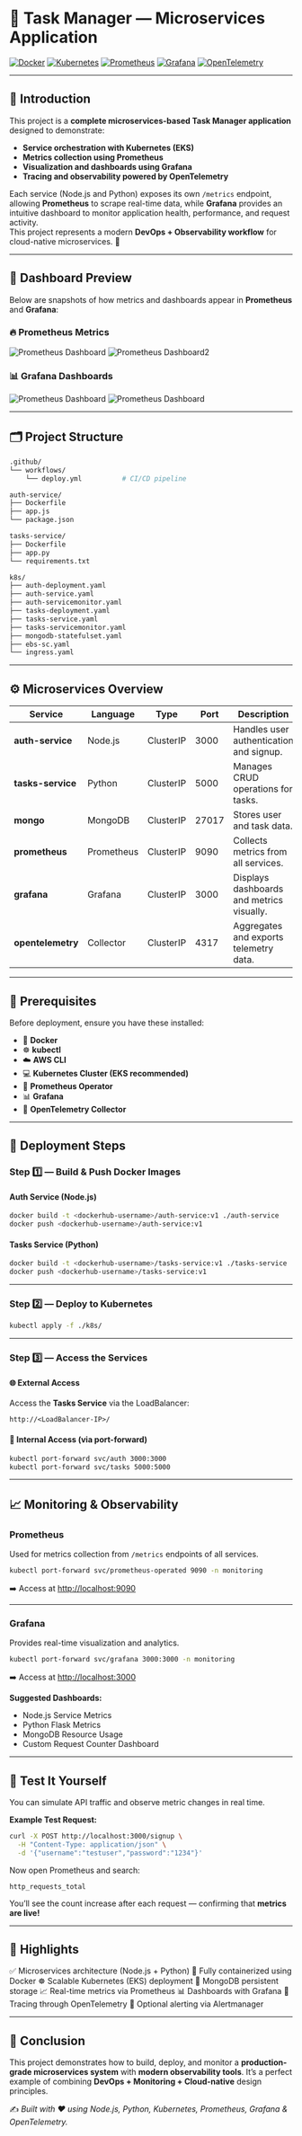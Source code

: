 # 🧩 Task Manager — Microservices Application

[![Docker](https://img.shields.io/badge/Docker-2496ED?style=for-the-badge&logo=docker&logoColor=white)](https://www.docker.com/)
[![Kubernetes](https://img.shields.io/badge/Kubernetes-326CE5?style=for-the-badge&logo=kubernetes&logoColor=white)](https://kubernetes.io/)
[![Prometheus](https://img.shields.io/badge/Prometheus-E6522C?style=for-the-badge&logo=prometheus&logoColor=white)](https://prometheus.io/)
[![Grafana](https://img.shields.io/badge/Grafana-F46800?style=for-the-badge&logo=grafana&logoColor=white)](https://grafana.com/)
[![OpenTelemetry](https://img.shields.io/badge/OpenTelemetry-583EDA?style=for-the-badge&logo=opentelemetry&logoColor=white)](https://opentelemetry.io/)

---

## 🌟 Introduction

This project is a **complete microservices-based Task Manager application** designed to demonstrate:
- **Service orchestration with Kubernetes (EKS)**  
- **Metrics collection using Prometheus**  
- **Visualization and dashboards using Grafana**  
- **Tracing and observability powered by OpenTelemetry**

Each service (Node.js and Python) exposes its own `/metrics` endpoint, allowing **Prometheus** to scrape real-time data, while **Grafana** provides an intuitive dashboard to monitor application health, performance, and request activity.  
This project represents a modern **DevOps + Observability workflow** for cloud-native microservices. 🚀

---

## 📸 Dashboard Preview

Below are snapshots of how metrics and dashboards appear in **Prometheus** and **Grafana**:

### 🔥 Prometheus Metrics  
![Prometheus Dashboard](./assets/prometheus-dashboard1.JPG)
![Prometheus Dashboard2](./assets/prometheus-dashboard2.JPG)
<!-- Add Screenshot Here (Prometheus Screenshot 1) -->
<!-- Add Screenshot Here (Prometheus Screenshot 2) -->

### 📊 Grafana Dashboards  
![Prometheus Dashboard](./assets/grafana-dashboard1.JPG)
![Prometheus Dashboard](./assets/grafana-dashboard2.JPG)
<!-- Add Screenshot Here (Grafana Screenshot 1) -->
<!-- Add Screenshot Here (Grafana Screenshot 2) -->

---

## 🗂️ Project Structure

```bash
.github/
└── workflows/
    └── deploy.yml          # CI/CD pipeline

auth-service/
├── Dockerfile
├── app.js
└── package.json

tasks-service/
├── Dockerfile
├── app.py
└── requirements.txt

k8s/
├── auth-deployment.yaml
├── auth-service.yaml
├── auth-servicemonitor.yaml
├── tasks-deployment.yaml
├── tasks-service.yaml
├── tasks-servicemonitor.yaml
├── mongodb-statefulset.yaml
├── ebs-sc.yaml
└── ingress.yaml
````

---

## ⚙️ Microservices Overview

| Service           | Language   | Type      | Port  | Description                               |
| ----------------- | ---------- | --------- | ----- | ----------------------------------------- |
| **auth-service**  | Node.js    | ClusterIP | 3000  | Handles user authentication and signup.   |
| **tasks-service** | Python     | ClusterIP | 5000  | Manages CRUD operations for tasks.        |
| **mongo**         | MongoDB    | ClusterIP | 27017 | Stores user and task data.                |
| **prometheus**    | Prometheus | ClusterIP | 9090  | Collects metrics from all services.       |
| **grafana**       | Grafana    | ClusterIP | 3000  | Displays dashboards and metrics visually. |
| **opentelemetry** | Collector  | ClusterIP | 4317  | Aggregates and exports telemetry data.    |

---

## 🧰 Prerequisites

Before deployment, ensure you have these installed:

* 🐳 **Docker**
* ☸️ **kubectl**
* ☁️ **AWS CLI**
* 💻 **Kubernetes Cluster (EKS recommended)**
* 🔎 **Prometheus Operator**
* 📊 **Grafana**
* 🧠 **OpenTelemetry Collector**

---

## 🚀 Deployment Steps

### **Step 1️⃣ — Build & Push Docker Images**

#### Auth Service (Node.js)

```bash
docker build -t <dockerhub-username>/auth-service:v1 ./auth-service
docker push <dockerhub-username>/auth-service:v1
```

#### Tasks Service (Python)

```bash
docker build -t <dockerhub-username>/tasks-service:v1 ./tasks-service
docker push <dockerhub-username>/tasks-service:v1
```

---

### **Step 2️⃣ — Deploy to Kubernetes**

```bash
kubectl apply -f ./k8s/
```

---

### **Step 3️⃣ — Access the Services**

#### 🌐 External Access

Access the **Tasks Service** via the LoadBalancer:

```
http://<LoadBalancer-IP>/
```

#### 🔗 Internal Access (via port-forward)

```bash
kubectl port-forward svc/auth 3000:3000
kubectl port-forward svc/tasks 5000:5000
```

---

## 📈 Monitoring & Observability

### **Prometheus**

Used for metrics collection from `/metrics` endpoints of all services.

```bash
kubectl port-forward svc/prometheus-operated 9090 -n monitoring
```

➡️ Access at [http://localhost:9090](http://localhost:9090)

---

### **Grafana**

Provides real-time visualization and analytics.

```bash
kubectl port-forward svc/grafana 3000:3000 -n monitoring
```

➡️ Access at [http://localhost:3000](http://localhost:3000)

**Suggested Dashboards:**

* Node.js Service Metrics
* Python Flask Metrics
* MongoDB Resource Usage
* Custom Request Counter Dashboard

---

## 🧪 Test It Yourself

You can simulate API traffic and observe metric changes in real time.

**Example Test Request:**

```bash
curl -X POST http://localhost:3000/signup \
  -H "Content-Type: application/json" \
  -d '{"username":"testuser","password":"1234"}'
```

Now open Prometheus and search:

```
http_requests_total
```

You’ll see the count increase after each request — confirming that **metrics are live!**

---

## 🧠 Highlights

✅ Microservices architecture (Node.js + Python)
🐳 Fully containerized using Docker
☸️ Scalable Kubernetes (EKS) deployment
💾 MongoDB persistent storage
📈 Real-time metrics via Prometheus
📊 Dashboards with Grafana
🧩 Tracing through OpenTelemetry
🚨 Optional alerting via Alertmanager

---

## 🏁 Conclusion

This project demonstrates how to build, deploy, and monitor a **production-grade microservices system** with **modern observability tools**.
It’s a perfect example of combining **DevOps + Monitoring + Cloud-native** design principles.

✍️ *Built with ❤️ using Node.js, Python, Kubernetes, Prometheus, Grafana & OpenTelemetry.*
